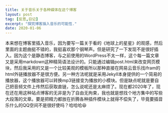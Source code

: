 ```yaml
---
title: 关于音乐关于各种媒体在这个博客
layout: post
tag: [反思,日记]
excerpt: "探究博客插入音乐的可能性."
date: 2020-01-06
---
```


本来想在博客里插入音乐，因为要写一篇关于看的《地球上的星星》的观感，然后里面的主题曲挺不错的，我挺喜欢那个钢琴声。但是研究了一下发现不是很好插入。因为这个是静态博客，与之前使用的WordPress不太一样，这个每一篇文章又是采用markdown这种精简语法设计的。只能通过编辑post.html来改变网页模块，然后我采用的又是一个比较美观的模板所以那种直接在网易云音乐找ifram的html外链播放器不是很方便。另一种方法呢就是采用Jekyll本身提供的一个简易的播放器，这个播放器可以转换mp3链接变为播放的小模块。但是缺点呢就是要自己把音频文件上传然后获取直链，怎么说呢还是太麻烦了。现在都2020年了，现在还在用这种站点博客的无非是为了自由无拘束，我也就是想找个地方集中的写些大段落的文章。要是把精力都放在折腾各种插件模块上就得不偿失了，毕竟要插音乐什么的QQ空间不是很好使吗？哈哈哈😆


